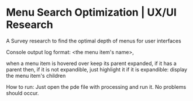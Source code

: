 # Menu Search Optimization | UX/UI Research

A Survey research to find the optimal depth of menus for user interfaces

Console output log format:
<the menu item's name>, <Elapsed Time>

when a menu item is hovered over
keep its parent expanded, if it has a parent
then, if it is not expandible, just highlight it
if it is expandible:
display the menu item's children

How to run:
Just open the pde file with processing and run it. No problems should occur.
